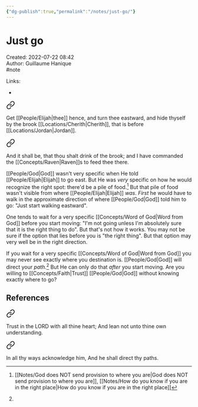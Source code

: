 ```yaml
---
{"dg-publish":true,"permalink":"/notes/just-go/"}
---
```


# Just go

Created: 2022-07-22 08:42  
Author: Guillaume Hanique  
#note

Links:

- 


<div class="transclusion internal-embed is-loaded"><a class="markdown-embed-link" href="/scripture/kjv/1-kings-kjv/1-kings-17-kjv/1-kings-17-3-kjv/" aria-label="Open link"><svg xmlns="http://www.w3.org/2000/svg" width="24" height="24" viewBox="0 0 24 24" fill="none" stroke="currentColor" stroke-width="2" stroke-linecap="round" stroke-linejoin="round" class="svg-icon lucide-link"><path d="M10 13a5 5 0 0 0 7.54.54l3-3a5 5 0 0 0-7.07-7.07l-1.72 1.71"></path><path d="M14 11a5 5 0 0 0-7.54-.54l-3 3a5 5 0 0 0 7.07 7.07l1.71-1.71"></path></svg></a><div class="markdown-embed">



Get [[People/Elijah\|thee]] hence, and turn thee eastward, and hide thyself by the brook [[Locations/Cherith\|Cherith]], that is before [[Locations/Jordan\|Jordan]].


</div></div>


<div class="transclusion internal-embed is-loaded"><a class="markdown-embed-link" href="/scripture/kjv/1-kings-kjv/1-kings-17-kjv/1-kings-17-4-kjv/" aria-label="Open link"><svg xmlns="http://www.w3.org/2000/svg" width="24" height="24" viewBox="0 0 24 24" fill="none" stroke="currentColor" stroke-width="2" stroke-linecap="round" stroke-linejoin="round" class="svg-icon lucide-link"><path d="M10 13a5 5 0 0 0 7.54.54l3-3a5 5 0 0 0-7.07-7.07l-1.72 1.71"></path><path d="M14 11a5 5 0 0 0-7.54-.54l-3 3a5 5 0 0 0 7.07 7.07l1.71-1.71"></path></svg></a><div class="markdown-embed">



And it shall be, that thou shalt drink of the brook; and I have commanded the [[Concepts/Raven\|Raven]]s to feed thee there.


</div></div>


[[People/God\|God]] wasn't very specific when He told [[People/Elijah\|Elijah]] to go east. But He was *very* specific on how he would recognize the right spot: there'd be a pile of food.[^1] But that pile of food wasn't visible from where [[People/Elijah\|Elijah]] *was*. *First* he would have to walk in the approximate direction of where [[People/God\|God]] told him to go: "Just start walking eastward".

One tends to wait for a very specific [[Concepts/Word of God\|Word from God]] before you start moving: "I'm not going unless I'm absolutely sure that it is the right thing to do". But that's not how it works. You may not be sure if the option that lies before you is "the right thing". But that option may very well be in the right direction.

If you wait for a very specific [[Concepts/Word of God\|Word from God]] you may never see exactly where you destination is. [[People/God\|God]] will direct your *path*.[^2] But He can only do that *after* you start moving. Are you willing to [[Concepts/Faith\|Trust]] [[People/God\|God]] without knowing exactly where to go?

## References

[^1]: [[Notes/God does NOT send provision to where you are\|God does NOT send provision to where you are]], [[Notes/How do you know if you are in the right place\|How do you know if you are in the right place]]
[^2]: 

<div class="transclusion internal-embed is-loaded"><a class="markdown-embed-link" href="/scripture/kjv/proverbs-kjv/proverbs-3-kjv/proverbs-3-5-kjv/" aria-label="Open link"><svg xmlns="http://www.w3.org/2000/svg" width="24" height="24" viewBox="0 0 24 24" fill="none" stroke="currentColor" stroke-width="2" stroke-linecap="round" stroke-linejoin="round" class="svg-icon lucide-link"><path d="M10 13a5 5 0 0 0 7.54.54l3-3a5 5 0 0 0-7.07-7.07l-1.72 1.71"></path><path d="M14 11a5 5 0 0 0-7.54-.54l-3 3a5 5 0 0 0 7.07 7.07l1.71-1.71"></path></svg></a><div class="markdown-embed">



Trust in the LORD with all thine heart; And lean not unto thine own understanding.


</div></div>
  

<div class="transclusion internal-embed is-loaded"><a class="markdown-embed-link" href="/scripture/kjv/proverbs-kjv/proverbs-3-kjv/proverbs-3-6-kjv/" aria-label="Open link"><svg xmlns="http://www.w3.org/2000/svg" width="24" height="24" viewBox="0 0 24 24" fill="none" stroke="currentColor" stroke-width="2" stroke-linecap="round" stroke-linejoin="round" class="svg-icon lucide-link"><path d="M10 13a5 5 0 0 0 7.54.54l3-3a5 5 0 0 0-7.07-7.07l-1.72 1.71"></path><path d="M14 11a5 5 0 0 0-7.54-.54l-3 3a5 5 0 0 0 7.07 7.07l1.71-1.71"></path></svg></a><div class="markdown-embed">



In all thy ways acknowledge him, And he shall direct thy paths.


</div></div>

